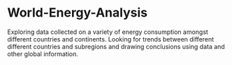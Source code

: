 # World-Energy-Analysis
Exploring data collected on a variety of energy consumption amongst different countries and continents. Looking for trends between different different countries and subregions and drawing conclusions using data and other global information.

